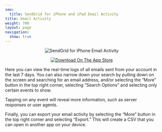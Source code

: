 ```yaml
---
seo:
  title: SendGrid for iPhone and iPad Email Activity
title: Email Activity
weight: 700
layout: page
navigation:
  show: true
---
```


<p style="text-align:center">
	<img src="{{root_url}}/images/sendgrid_for_iphone_activity.gif" alt="SendGrid for iPhone Email Activity" style="display:inline"/>
</p>

<p style="text-align:center">
	<a href="https://itunes.apple.com/us/app/sendgrid/id916808878?mt=8" target="_blank">
		<img src="{{root_url}}/images/download_app_store.svg" alt="Download On The App Store" style="display:inline;border:none;" />
	</a>
</p>

Here you can view the real-time logs of all emails sent from your account in the last 7 days. You can also narrow down your search by pulling down on the screen and searching for an email address, and/or selecting the “More” button in the top right corner, selecting “Search Options” and selecting only certain events to show.

Tapping on any event will reveal more information, such as server responses or user agents.

Finally, you can export your email activity by selecting the “More” button in the top right corner and selecting “Export.” This will create a CSV that you can open in another app on your device.
